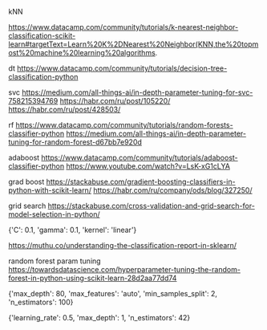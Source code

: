 kNN

https://www.datacamp.com/community/tutorials/k-nearest-neighbor-classification-scikit-learn#targetText=Learn%20K%2DNearest%20Neighbor(KNN,the%20topmost%20machine%20learning%20algorithms.

dt
https://www.datacamp.com/community/tutorials/decision-tree-classification-python

svc
https://medium.com/all-things-ai/in-depth-parameter-tuning-for-svc-758215394769
https://habr.com/ru/post/105220/
https://habr.com/ru/post/428503/

rf
https://www.datacamp.com/community/tutorials/random-forests-classifier-python
https://medium.com/all-things-ai/in-depth-parameter-tuning-for-random-forest-d67bb7e920d

adaboost
https://www.datacamp.com/community/tutorials/adaboost-classifier-python
https://www.youtube.com/watch?v=LsK-xG1cLYA

grad boost
https://stackabuse.com/gradient-boosting-classifiers-in-python-with-scikit-learn/
https://habr.com/ru/company/ods/blog/327250/

grid search
https://stackabuse.com/cross-validation-and-grid-search-for-model-selection-in-python/


{'C': 0.1, 'gamma': 0.1, 'kernel': 'linear'}

https://muthu.co/understanding-the-classification-report-in-sklearn/

random forest param tuning
https://towardsdatascience.com/hyperparameter-tuning-the-random-forest-in-python-using-scikit-learn-28d2aa77dd74

{'max_depth': 80,
 'max_features': 'auto',
 'min_samples_split': 2,
 'n_estimators': 100}
 
 {'learning_rate': 0.5, 'max_depth': 1, 'n_estimators': 42}